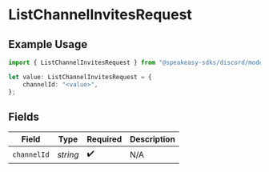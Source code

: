 # ListChannelInvitesRequest

## Example Usage

```typescript
import { ListChannelInvitesRequest } from "@speakeasy-sdks/discord/models/operations";

let value: ListChannelInvitesRequest = {
    channelId: "<value>",
};
```

## Fields

| Field              | Type               | Required           | Description        |
| ------------------ | ------------------ | ------------------ | ------------------ |
| `channelId`        | *string*           | :heavy_check_mark: | N/A                |